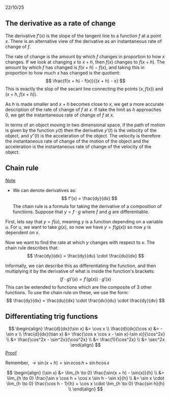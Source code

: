 22/10/25

## The derivative as a rate of change

The derivative $f'(x)$ is the slope of the tangent line to a function $f$ at a point $x$. There is an alternative view of the derivative as an instantaneous rate of change of $f$.

The rate of change is the amount by which $f$ changes in proportion to how $x$ changes. If we look at changing $x$ to $x + h$, then $f(x)$ changes to $f(x + h)$. The amount by which $f$ has changed is $f(x + h) - f(x)$, and taking this in proportion to how much $x$ has changed is the quotient:
$$
\frac{f(x + h) - f(x)}{(x + h) - x}
$$
This is exactly the slop of the secant line connecting the points $(x, f(x))$ and $(x + h, f(x + h))$.

As $h$ is made smaller and $x + h$ becomes close to $x$, we get a more accurate description of the rate of change of $f$ at $x$.
If take the limit as $h$ approaches 0, we get the instantaneous rate of change of $f$ at $x$.

In terms of an object moving in two dimensional space, if the path of motion is given by the function $y(t)$ then the derivative $y'(t)$ is the velocity of the object, and $y''(t)$ is the acceleration of the object.
The velocity is therefore the instantaneous rate of change of the motion of the object and the acceleration is the instantaneous rate of change of the velocity of the object.

## Chain rule

<u>Note</u>

- We can denote derivatives as:
$$
f'(x) = \frac{dy}{dx}
$$
The chain rule is a formula for taking the derivative of a composition of functions.
Suppose that $y = f \cdot g$ where $f$ and $g$ are differentiable.

First, lets say that $y = f(u)$, meaning $y$ is a function depending on a variable $u$. For $u$, we want to take $g(x)$, so now we have $y = f(g(x))$ so now $y$ is dependent on $x$.

Now we want to find the rate at which $y$ changes with respect to $x$.
The chain rule describes that:
$$
\frac{dy}{dx} = \frac{dy}{du} \cdot \frac{du}{dx}
$$

Informally, we can describe this as differentiating the function, and then multiplying it by the derivative of what is inside the function's brackets:
$$
(f \cdot g)'(x) = f'(g(x)) \cdot g'(x)
$$
This can be extended to functions which are the composite of 3 other functions. To use the chain rule on these, we use the form:
$$
\frac{dy}{dx} = \frac{du}{dx} \cdot \frac{dv}{du} \cdot \frac{dy}{dv}
$$

## Differentiating trig functions

$$
\begin{align}
\frac{d}{dx}(\sin x) &= \cos x \\
\frac{d}{dx}(\cos x) &= -\sin x \\
\frac{d}{dx}(\tan x) &= \frac{\cos x \cos x - \sin x(-\sin x)}{\cos^2x} \\
&= \frac{\cos^2x - \sin^2x}{\cos^2x} \\
&= \frac{1}{\cos^2x} \\
&= \sec^2x
\end{align}
$$
<u>Proof</u>

Remember, $\to  \sin(x + h) = \sin x \cos h + \sin h \cos x$

$$
\begin{align}
(\sin x) &= \lim_{h \to 0} \frac{\sin(x + h) - \sin(x)}{h} \\
&= \lim_{h \to 0} \frac{\sin x \cos h + \cos x \sin h - \sin x}{h} \\
&= \sin x \cdot \lim_{h \to 0} \frac{\cos h - 1}{h} + \cos x \cdot \lim_{h \to 0} \frac{sin h}{h} \\
\end{align}
$$
